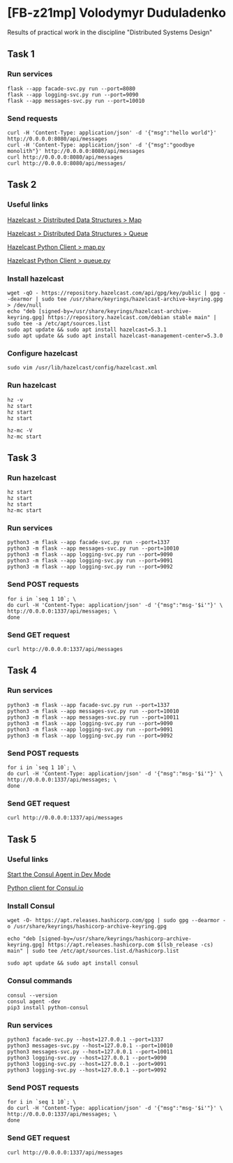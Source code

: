 # [FB-z21mp] Volodymyr Duduladenko
Results of practical work in the discipline "Distributed Systems Design"
## Task 1
### Run services
```
flask --app facade-svc.py run --port=8080
flask --app logging-svc.py run --port=9090
flask --app messages-svc.py run --port=10010
```
### Send requests
```
curl -H 'Content-Type: application/json' -d '{"msg":"hello world"}' http://0.0.0.0:8080/api/messages
curl -H 'Content-Type: application/json' -d '{"msg":"goodbye monolith"}' http://0.0.0.0:8080/api/messages
curl http://0.0.0.0:8080/api/messages
curl http://0.0.0.0:8080/api/messages/
```
## Task 2
### Useful links
[Hazelcast > Distributed Data Structures > Map](https://docs.hazelcast.com/hazelcast/latest/data-structures/map)

[Hazelcast > Distributed Data Structures > Queue](https://docs.hazelcast.com/hazelcast/latest/data-structures/queue)

[Hazelcast Python Client > map.py](https://github.com/hazelcast/hazelcast-python-client/blob/9c4cc92208d94dfc20708564a8b3613b7c3aee39/hazelcast/proxy/map.py)

[Hazelcast Python Client > queue.py](https://github.com/hazelcast/hazelcast-python-client/blob/9c4cc92208d94dfc20708564a8b3613b7c3aee39/hazelcast/proxy/queue.py)

### Install hazelcast
```
wget -qO - https://repository.hazelcast.com/api/gpg/key/public | gpg --dearmor | sudo tee /usr/share/keyrings/hazelcast-archive-keyring.gpg > /dev/null
echo "deb [signed-by=/usr/share/keyrings/hazelcast-archive-keyring.gpg] https://repository.hazelcast.com/debian stable main" | sudo tee -a /etc/apt/sources.list
sudo apt update && sudo apt install hazelcast=5.3.1
sudo apt update && sudo apt install hazelcast-management-center=5.3.0
```
### Configure hazelcast
```
sudo vim /usr/lib/hazelcast/config/hazelcast.xml
```
### Run hazelcast
```
hz -v
hz start
hz start
hz start

hz-mc -V
hz-mc start
```
## Task 3
### Run hazelcast
```
hz start
hz start
hz start
hz-mc start
```
### Run services
```
python3 -m flask --app facade-svc.py run --port=1337
python3 -m flask --app messages-svc.py run --port=10010
python3 -m flask --app logging-svc.py run --port=9090
python3 -m flask --app logging-svc.py run --port=9091
python3 -m flask --app logging-svc.py run --port=9092
```
### Send POST requests
```
for i in `seq 1 10`; \
do curl -H 'Content-Type: application/json' -d '{"msg":"msg-'$i'"}' \
http://0.0.0.0:1337/api/messages; \
done
```
### Send GET request
```
curl http://0.0.0.0:1337/api/messages
```
## Task 4
### Run services
```
python3 -m flask --app facade-svc.py run --port=1337
python3 -m flask --app messages-svc.py run --port=10010
python3 -m flask --app messages-svc.py run --port=10011
python3 -m flask --app logging-svc.py run --port=9090
python3 -m flask --app logging-svc.py run --port=9091
python3 -m flask --app logging-svc.py run --port=9092
```
### Send POST requests
```
for i in `seq 1 10`; \
do curl -H 'Content-Type: application/json' -d '{"msg":"msg-'$i'"}' \
http://0.0.0.0:1337/api/messages; \
done
```
### Send GET request
```
curl http://0.0.0.0:1337/api/messages
```
## Task 5
### Useful links
[Start the Consul Agent in Dev Mode](https://mpolinowski.github.io/docs/DevOps/Hashicorp/2020-08-17--installing-consul-ubuntu/2020-08-17/#start-the-consul-agent-in-dev-mode)

[Python client for Consul.io](https://python-consul.readthedocs.io/en/latest/)

### Install Consul
```
wget -O- https://apt.releases.hashicorp.com/gpg | sudo gpg --dearmor -o /usr/share/keyrings/hashicorp-archive-keyring.gpg

echo "deb [signed-by=/usr/share/keyrings/hashicorp-archive-keyring.gpg] https://apt.releases.hashicorp.com $(lsb_release -cs) main" | sudo tee /etc/apt/sources.list.d/hashicorp.list

sudo apt update && sudo apt install consul
```
### Consul commands
```
consul --version
consul agent -dev
pip3 install python-consul
```
### Run services
```
python3 facade-svc.py --host=127.0.0.1 --port=1337
python3 messages-svc.py --host=127.0.0.1 --port=10010
python3 messages-svc.py --host=127.0.0.1 --port=10011
python3 logging-svc.py --host=127.0.0.1 --port=9090
python3 logging-svc.py --host=127.0.0.1 --port=9091
python3 logging-svc.py --host=127.0.0.1 --port=9092
```
### Send POST requests
```
for i in `seq 1 10`; \
do curl -H 'Content-Type: application/json' -d '{"msg":"msg-'$i'"}' \
http://0.0.0.0:1337/api/messages; \
done
```
### Send GET request
```
curl http://0.0.0.0:1337/api/messages
```